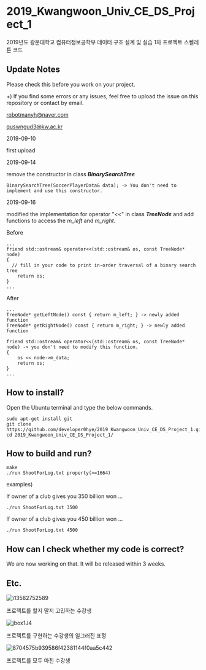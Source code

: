 # 2019_Kwangwoon_Univ_CE_DS_Project_1
2019년도 광운대학교 컴퓨터정보공학부  데이터 구조 설계 및 실습 1차 프로젝트 스켈레톤 코드

## Update Notes

Please check this before you work on your project.

+) If you find some errors or any issues, feel free to upload the issue on this repository or contact by email.

robotmanyh@naver.com

quswngud3@kw.ac.kr

2019-09-10 

first upload

2019-09-14

remove the constructor in class ***BinarySearchTree***

```
BinarySearchTree(SoccerPlayerData& data); -> You don't need to implement and use this constructor.
```

2019-09-16

modified the implementation for operator "<<" in class ***TreeNode*** and add functions to access the *m_left* and *m_right*.

Before
```
...
friend std::ostream& operator<<(std::ostream& os, const TreeNode* node)
{
  // fill in your code to print in-order traversal of a binary search tree
	return os;
}
...
```

After
```
...
TreeNode* getLeftNode() const { return m_left; } -> newly added function
TreeNode* getRightNode() const { return m_right; } -> newly added function

friend std::ostream& operator<<(std::ostream& os, const TreeNode* node) -> you don't need to modify this function.
{
	os << node->m_data;
	return os;
}
...
```

## How to install?

Open the Ubuntu terminal and type the below commands.

```
sudo apt-get install git
git clone https://github.com/developer0hye/2019_Kwangwoon_Univ_CE_DS_Project_1.git
cd 2019_Kwangwoon_Univ_CE_DS_Project_1/
```

## How to build and run?

```
make
./run ShootForLog.txt property(>=1664)
```

examples)

If owner of a club gives you 350 billion won ...

```
./run ShootForLog.txt 3500
```

If owner of a club gives you 450 billion won ...

```
./run ShootForLog.txt 4500
```

## How can I check whether my code is correct?

We are now working on that. It will be released within 3 weeks.

## Etc.

![i13582752589](https://user-images.githubusercontent.com/35001605/64621711-1f8f3900-d421-11e9-83ac-ef74a74d0875.gif)

프로젝트를 할지 말지 고민하는 수강생

![jbox1J4](https://user-images.githubusercontent.com/35001605/64623394-da203b00-d423-11e9-92c8-c6b335e8a870.gif)

프로젝트를 구현하는 수강생의 일그러진 표정

![8704575b939586f42381144f0aa5c442](https://user-images.githubusercontent.com/35001605/64623429-e7d5c080-d423-11e9-828b-eeab7deeab64.gif)

프로젝트를 모두 마친 수강생


